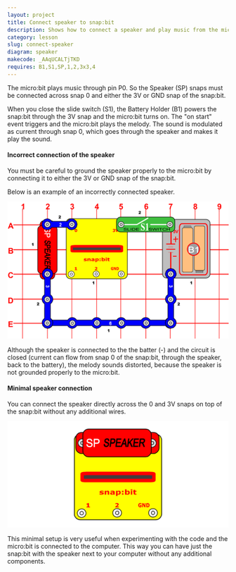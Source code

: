```yaml
---
layout: project
title: Connect speaker to snap:bit
description: Shows how to connect a speaker and play music from the micro:bit.
category: lesson
slug: connect-speaker
diagram: speaker
makecode: _AAqUCALTjTKD
requires: B1,S1,SP,1,2,3x3,4
---
```


The micro:bit plays music through pin P0. So the Speaker (SP) snaps must be connected across snap 0 and either the 3V or GND snap of the snap:bit.

When you close the slide switch (S1), the Battery Holder (B1) powers the snap:bit through the 3V snap and the micro:bit turns on. The "on start" event triggers and the micro:bit plays the melody. The sound is modulated as current through snap 0, which goes through the speaker and makes it play the sound.

#### Incorrect connection of the speaker

You must be careful to ground the speaker properly to the micro:bit by connecting it to either the 3V or GND snap of the snap:bit.

Below is an example of an incorrectly connected speaker.

![incorrectly connected speaker](../assets/diagrams/speaker-incorrect.svg)

Although the speaker is connected to the the batter (-) and the circuit is closed (current can flow from snap 0 of the snap:bit, through the speaker, back to the battery), the melody sounds distorted, because the speaker is not grounded properly to the micro:bit.

#### Minimal speaker connection

You can connect the speaker directly across the 0 and 3V snaps on top of the snap:bit without any additional wires.

![minimal speaker connection](../assets/diagrams/speaker-minimal.svg)

This minimal setup is very useful when experimenting with the code and the micro:bit is connected to the computer. This way you can have just the snap:bit with the speaker next to your computer without any additional components.